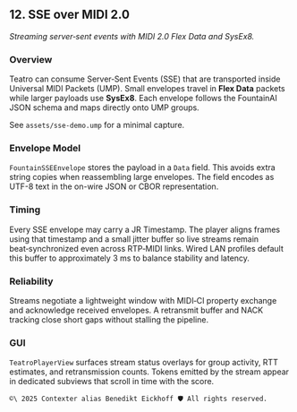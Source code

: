 ## 12. SSE over MIDI 2.0

_Streaming server‑sent events with MIDI 2.0 Flex Data and SysEx8._

### Overview

Teatro can consume Server‑Sent Events (SSE) that are transported inside Universal MIDI Packets (UMP). Small envelopes travel in **Flex Data** packets while larger payloads use **SysEx8**. Each envelope follows the FountainAI JSON schema and maps directly onto UMP groups.

See `assets/sse-demo.ump` for a minimal capture.

### Envelope Model

`FountainSSEEnvelope` stores the payload in a `Data` field. This avoids extra string copies when reassembling large envelopes. The field encodes as UTF-8 text in the on-wire JSON or CBOR representation.

### Timing

Every SSE envelope may carry a JR Timestamp. The player aligns frames using that timestamp and a small jitter buffer so live streams remain beat‑synchronized even across RTP‑MIDI links. Wired LAN profiles default this buffer to approximately 3 ms to balance stability and latency.

### Reliability

Streams negotiate a lightweight window with MIDI‑CI property exchange and acknowledge received envelopes. A retransmit buffer and NACK tracking close short gaps without stalling the pipeline.

### GUI

`TeatroPlayerView` surfaces stream status overlays for group activity, RTT estimates, and retransmission counts. Tokens emitted by the stream appear in dedicated subviews that scroll in time with the score.

````text
©\ 2025 Contexter alias Benedikt Eickhoff 🛡️ All rights reserved.
````
